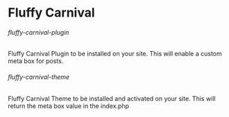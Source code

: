 # Fluffy Carnival
###### fluffy-carnival-plugin
Fluffy Carnival Plugin to be installed on your site. This will enable a custom meta box for posts.
###### fluffy-carnival-theme
Fluffy Carnival Theme to be installed and activated on your site. This will return the meta box value in the index.php